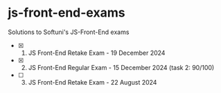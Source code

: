 # js-front-end-exams
Solutions to Softuni's JS-Front-End exams

- [x] 1. JS Front-End Retake Exam - 19 December 2024
- [x] 2. JS Front-End Regular Exam - 15 December 2024 (task 2: 90/100)
- [ ] 3. JS Front-End Retake Exam - 22 August 2024